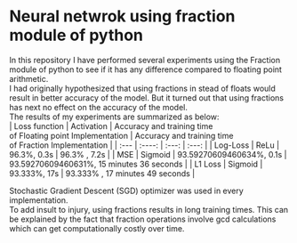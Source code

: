 # Neural netwrok using fraction module of python
 In this repository I have performed several experiments using the Fraction module of python to see if it has any difference compared to floating point arithmetic.<br>
 I had originally hypothesized that using fractions in stead of floats would result in better accuracy of the model. But it turned out that using fractions has next no effect on the accuracy of the model.<br>
 The results of my experiments are summarized as below:<br>
| Loss function     | Activation  | Accuracy and training time<br> of Floating point Implementation     | Accuracy and training time <br>of Fraction Implementation | 
| :---              |    :----:   |          :---:                                                  |          :---:                                        |
| Log-Loss           | ReLu        | 96.3%,  0.3s                                                       |             96.3% , 7.2s                          |
| MSE                | Sigmoid     |         93.59270609460634%, 0.1s                               |   93.59270609460631%, 15 minutes 36 seconds              |
| L1 Loss            | Sigmoid         |    93.333%, 17s                                            |   93.333% , 17 minutes 49 seconds                         |

Stochastic Gradient Descent (SGD) optimizer was used in every implementation. <br>
To add insult to injury, using fractions results in long training times. This can be explained by the fact that fraction operations involve gcd calculations which can get computationally costly over time.